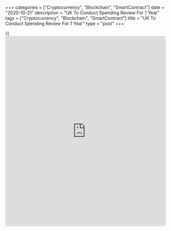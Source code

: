 +++
categories = ["Cryptocurrency", "Blockchain", "SmartContract"]
date = "2020-10-21"
description = "UK To Conduct Spending Review For 1 Year"
tags = ["Cryptocurrency", "Blockchain", "SmartContract"]
title = "UK To Conduct Spending Review For 1 Year"
type = "post"
+++

{{<iframe id="large-banner" src="https://www.bounty.group/#slide=4.0" width="100%" height="600" scrolling="no" style="border: 0px solid rgb(216, 221, 230); border-radius: 3px;">}}

The UK government has decided to cut its planned spending review to one
year from three years as the focus has shifted entirely to Covid-19
responses and supporting jobs.

"The Chancellor and the Prime Minister have decided to conduct a one-
year Spending Review, setting department's resource and capital budgets
for 2021-22, and Devolved Administration's block grants for the same
period," the HM Treasury said.

The treasury said the precise date for the review will be last weeks of
November.

While the government would have liked to outline plans for the rest of
this Parliament, the right thing today is to focus entirely on the
response to Covid-19 and supporting jobs, the treasury said.

The Chancellor of the Exchequer, Rishi Sunak, said, "In the current
environment its essential that we provide certainty."

"So we'll be doing that for departments and all of the nations of the
United Kingdom by setting budgets for next year, with a total focus on
tackling Covid and delivering our Plan for Jobs," said Sunak.

The announcement came after data from the statistical office showed the
budget deficit for September widened to the third highest level in any
month since records began in 1993 due the measures taken by the
government to support the [economy][1] during the pandemic.

Public sector net borrowing increased by GBP 28.4 billion from last year
to GBP 36.1 billion in September.

In the first six months of this financial year, borrowing was GBP 208.5
billion, which was GBP 174.5 billion more than in the same period last
year and the highest borrowing in any April to September period since
records began in 1993.

The deficit is expected to reach GBP 390 billion this year or 19.6
percent of GDP, some GBP 18 billion more than the government's GBP 372
billion projection, Andrew Wishart, an economist at Capital Economics,
said.

Last week, Moody's Investors Service downgraded the United Kingdom's
sovereign ratings to Aa3 citing weaker than expected growth and eroding
fiscal strength. The outlook on the ratings was upgraded to 'stable'
from 'negative'.

For comments and feedback [contact](https://www.playgroundfx.com/contact/): editorial@rtt[news](https://www.letsplayfx.com/blog/forex-news-website/).com

[Economic News][1]

 **What parts of the world are seeing the best (and worst) economic
performances lately? Click[here][2] to check out our [Econ Scorecard][2]
and find out! See up-to-the-moment [ranking](https://www.playgroundfx.com/blog/crypto-exchange-ranking/)s for the best and worst
performers in [GDP][3], [unemployment rate][4], [inflation][5] and much
more.**

   1. www.rtt[news](https://www.letsplayfx.com/blog/forex-news-website/).com/Content/EconomicNews.aspx
   2. www.rtt[news](https://www.letsplayfx.com/blog/forex-news-website/).com/economic-scorecard/world-rank/unemployment-rate/highest-performance.aspx
   3. www.rtt[news](https://www.letsplayfx.com/blog/forex-news-website/).com/economic-scorecard/world-rank/GDP/highest-performance.aspx
   4. www.rtt[news](https://www.letsplayfx.com/blog/forex-news-website/).com/economic-scorecard/world-rank/unemployment-rate/lowest-performance.aspx
   5. www.rtt[news](https://www.letsplayfx.com/blog/forex-news-website/).com/economic-scorecard/world-rank/CPI/highest-performance.aspx